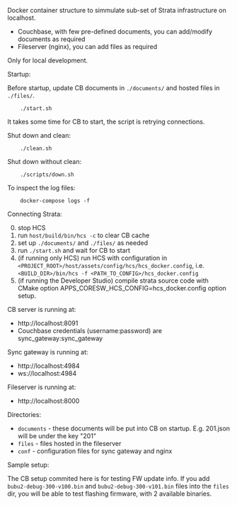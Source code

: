 Docker container structure to simmulate sub-set of Strata infrastructure on localhost.

- Couchbase, with few pre-defined documents, you can add/modify documents as required
- Fileserver (nginx), you can add files as required

Only for local development.

Startup:

Before startup, update CB documents in ```./documents/``` and hosted files in ```./files/```.
```
    ./start.sh
```
It takes some time for CB to start, the script is retrying connections.

Shut down and clean:
```
    ./clean.sh
```

Shut down without clean:
```
    ./scripts/down.sh
```

To inspect the log files:
```
    docker-compose logs -f
```

Connecting Strata:

0. stop HCS
1. run ```host/build/bin/hcs -c``` to clear CB cache
2. set up ```./documents/``` and ```./files/``` as needed
3. run ```./start.sh``` and wait for CB to start
4. (if running only HCS) run HCS with configuration in ```<PROJECT_ROOT>/host/assets/config/hcs/hcs_docker.config```, i.e. ```<BUILD_DIR>/bin/hcs -f <PATH_TO_CONFIG>/hcs_docker.config```
5. (if running the Developer Studio) compile strata source code with CMake option APPS_CORESW_HCS_CONFIG=hcs_docker.config option setup.

CB server is running at:

- http://localhost:8091
- Couchbase credentials (username:password) are sync_gateway:sync_gateway

Sync gateway is running at:

- http://localhost:4984
- ws://localhost:4984

Fileserver is running at:

- http://localhost:8000

Directories:

- ```documents``` - these documents will be put into CB on startup. E.g. 201.json will be under the key "201"
- ```files``` - files hosted in the fileserver
- ```conf``` - configuration files for sync gateway and nginx

Sample setup:

The CB setup commited here is for testing FW update info. If you add ```bubu2-debug-300-v100.bin``` and ```bubu2-debug-300-v101.bin``` files into the ```files``` dir, you will be able to test flashing firmware, with 2 available binaries.

